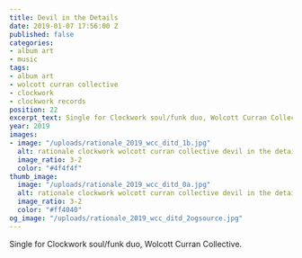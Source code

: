 ```yaml
---
title: Devil in the Details
date: 2019-01-07 17:56:00 Z
published: false
categories:
- album art
- music
tags:
- album art
- wolcott curran collective
- clockwork
- clockwork records
position: 22
excerpt_text: Single for Clockwork soul/funk duo, Wolcott Curran Collective.
year: 2019
images:
- image: "/uploads/rationale_2019_wcc_ditd_1b.jpg"
  alt: rationale clockwork wolcott curran collective devil in the details album cover
  image_ratio: 3-2
  color: "#4f4f4f"
thumb_image:
  image: "/uploads/rationale_2019_wcc_ditd_0a.jpg"
  alt: rationale clockwork wolcott curran collective devil in the details album cover
  image_ratio: 3-2
  color: "#ff4040"
og_image: "/uploads/rationale_2019_wcc_ditd_2ogsource.jpg"
---
```


Single for Clockwork soul/funk duo, Wolcott Curran Collective.